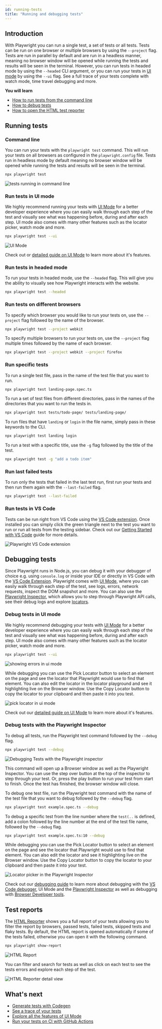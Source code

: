 ```yaml
---
id: running-tests
title: "Running and debugging tests"
---
```

## Introduction

With Playwright you can run a single test, a set of tests or all tests. Tests can be run on one browser or multiple browsers by using the `--project` flag. Tests are run in parallel by default and are run in a headless manner, meaning no browser window will be opened while running the tests and results will be seen in the terminal. However, you can run tests in headed mode by using the `--headed` CLI argument, or you can run your tests in [UI mode](./test-ui-mode.md) by using the `--ui` flag. See a full trace of your tests complete with watch mode, time travel debugging and more.

**You will learn**

- [How to run tests from the command line](/running-tests.md#command-line)
- [How to debug tests](/running-tests.md#debugging-tests)
- [How to open the HTML test reporter](/running-tests.md#test-reports)

## Running tests
### Command line

You can run your tests with the `playwright test` command. This will run your tests on all browsers as configured in the `playwright.config` file. Tests run in headless mode by default meaning no browser window will be opened while running the tests and results will be seen in the terminal.

```bash
npx playwright test
```

![tests running in command line](https://github.com/microsoft/playwright/assets/13063165/981c1b2b-dc7e-4b85-b241-272b44da6628)

### Run tests in UI mode

We highly recommend running your tests with [UI Mode](./test-ui-mode.md) for a better developer experience where you can easily walk through each step of the test and visually see what was happening before, during and after each step. UI mode also comes with many other features such as the locator picker, watch mode and more.

```bash
npx playwright test --ui
```

![UI Mode](https://github.com/microsoft/playwright/assets/13063165/c5b501cc-4f5d-485a-87cc-66044c651786)

Check out or [detailed guide on UI Mode](./test-ui-mode.md) to learn more about it's features.

### Run tests in headed mode

To run your tests in headed mode, use the `--headed` flag. This will give you the ability to visually see how Playwright interacts with the website.

```bash
npx playwright test --headed
```

### Run tests on different browsers

To specify which browser you would like to run your tests on, use the `--project` flag followed by the name of the browser.

```bash
npx playwright test --project webkit
```

To specify multiple browsers to run your tests on, use the `--project` flag multiple times followed by the name of each browser.

```bash
npx playwright test --project webkit --project firefox
```

### Run specific tests

To run a single test file, pass in the name of the test file that you want to run.

```bash
npx playwright test landing-page.spec.ts
```

To run a set of test files from different directories, pass in the names of the directories that you want to run the tests in.

```bash
npx playwright test tests/todo-page/ tests/landing-page/
```

To run files that have `landing` or `login` in the file name, simply pass in these keywords to the CLI.

```bash
npx playwright test landing login
```

To run a test with a specific title, use the `-g` flag followed by the title of the test.

```bash
npx playwright test -g "add a todo item"
```

### Run last failed tests

To run only the tests that failed in the last test run, first run your tests and then run them again with the `--last-failed` flag.

```bash
npx playwright test --last-failed
```


### Run tests in VS Code

Tests can be run right from VS Code using the [VS Code extension](https://marketplace.visualstudio.com/items?itemName=ms-playwright.playwright). Once installed you can simply click the green triangle next to the test you want to run or run all tests from the testing sidebar. Check out our [Getting Started with VS Code](./getting-started-vscode.md#running-tests) guide for more details.

![Playwright VS Code extension](https://github.com/microsoft/playwright/assets/13063165/47726e70-683b-4bd5-94de-7d03dd45c30f)

## Debugging tests

Since Playwright runs in Node.js, you can debug it with your debugger of choice e.g. using `console.log` or inside your IDE or directly in VS Code with the [VS Code Extension](./getting-started-vscode.md). Playwright comes with [UI Mode](./test-ui-mode.md), where you can easily walk through each step of the test, see logs, errors, network requests, inspect the DOM snapshot and more. You can also use the [Playwright Inspector](./debug.md#playwright-inspector), which allows you to step through Playwright API calls, see their debug logs and explore [locators](./locators.md).

### Debug tests in UI mode

We highly recommend debugging your tests with [UI Mode](./test-ui-mode.md) for a better developer experience where you can easily walk through each step of the test and visually see what was happening before, during and after each step. UI mode also comes with many other features such as the locator picker, watch mode and more.

```bash
npx playwright test --ui
```

![showing errors in ui mode](https://github.com/microsoft/playwright/assets/13063165/ffca2fd1-5349-41fb-ade9-ace143bb2c58)

While debugging you can use the Pick Locator button to select an element on the page and see the locator that Playwright would use to find that element. You can also edit the locator in the locator playground and see it highlighting live on the Browser window. Use the Copy Locator button to copy the locator to your clipboard and then paste it into you test.

![pick locator in ui mode](https://github.com/microsoft/playwright/assets/13063165/9e7eeb84-bd26-4010-8614-75e24b56c716)

Check out our [detailed guide on UI Mode](./test-ui-mode.md) to learn more about it's features.

### Debug tests with the Playwright Inspector

To debug all tests, run the Playwright test command followed by the `--debug` flag.

```bash
npx playwright test --debug
```

![Debugging Tests with the Playwright inspector](https://github.com/microsoft/playwright/assets/13063165/6b3b3caa-d258-4cb8-aa05-cd407f501626)

This command will open up a Browser window as well as the Playwright Inspector. You can use the step over button at the top of the inspector to step through your test. Or, press the play button to run your test from start to finish. Once the test has finished, the browser window will close.

To debug one test file, run the Playwright test command with the name of the test file that you want to debug followed by the `--debug` flag.

```bash
npx playwright test example.spec.ts --debug
```

To debug a specific test from the line number where the `test(..` is defined, add a colon followed by the line number at the end of the test file name, followed by the `--debug` flag.

```bash
npx playwright test example.spec.ts:10 --debug
```

While debugging you can use the Pick Locator button to select an element on the page and see the locator that Playwright would use to find that element. You can also edit the locator and see it highlighting live on the Browser window. Use the Copy Locator button to copy the locator to your clipboard and then paste it into your test.

![Locator picker in the Playwright Inspector](https://github.com/microsoft/playwright/assets/13063165/013d5edb-583e-423a-bb53-9f57bab7f3e1)


Check out our [debugging guide](./debug.md) to learn more about debugging with the [VS Code debugger](./debug.md#vs-code-debugger), UI Mode and the [Playwright Inspector](./debug.md#playwright-inspector) as well as debugging with [Browser Developer tools](./debug.md#browser-developer-tools).


## Test reports

The [HTML Reporter](./test-reporters.md#html-reporter) shows you a full report of your tests allowing you to filter the report by browsers, passed tests, failed tests, skipped tests and flaky tests. By default, the HTML report is opened automatically if some of the tests failed, otherwise you can open it with the following command.

```bash
npx playwright show-report
```

![HTML Report](https://github.com/microsoft/playwright/assets/13063165/c5f60e56-fb75-4a2d-a4b6-054b8c5d69c1)

You can filter and search for tests as well as click on each test to see the tests errors and explore each step of the test.

![HTML Reporter detail view](https://github.com/microsoft/playwright/assets/13063165/f36ada14-4701-4534-a3be-ed22c2b16cf5)


## What's next

- [Generate tests with Codegen](./codegen-intro.md)
- [See a trace of your tests](./trace-viewer-intro.md)
- [Explore all the features of UI Mode](./test-ui-mode.md)
- [Run your tests on CI with GitHub Actions](./ci-intro.md)
